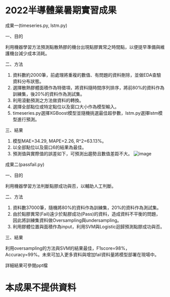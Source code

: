 # 2022半導體業暑期實習成果

成果一(timeseries.py, lstm.py)

一、目的

利用機器學習方法預測點散熱膠的機台出現點膠異常之時間點，以便提早準備與維護機台減少成本消耗。

二、方法
1. 資料數約2000筆，前處理將重複的數值、有問題的資料刪除，並做EDA查驗資料分布狀態。
1. 選擇散熱膠體面積作為特徵項，將資料隨時間序列排序，將前80%的資料作為訓練集，後20%的資料作為測試集。
3. 利用滾動預測之方法做資料的轉換。
4. 選擇全部點位或特定點位以及窗口大小作為模型輸入。
5. timeseries.py選擇XGBoost模型並隨機挑選最佳超參數，lstm.py選擇lstm模型進行預測。

三、結果
1. 模型MAE=34.29, MAPE=2.26, R^2=63.13%。
2. 以全部點位以及窗口6的結果為最佳。
3. 預測值與實際值的誤差如下，可預測出趨勢且數值差距不大。
   ![image](https://github.com/YoweioY/PTI_data_analysis_intern/assets/91478099/6970fd82-9f52-4391-bca2-8f82f810654d)


成果二(passfail.py)

一、目的

利用機器學習方法判斷點膠成功與否，以輔助人工判斷。

二、方法
1. 資料數37000筆，隨機將80%的資料作為訓練集，20%的資料作為測試集。
2. 由於點膠異常(Fail)遠少於點膠成功(Pass)的資料，造成資料不平衡的問題，因此將訓練集資料做Oversampling與undersampling。
3. 利用膠體位置與面積作為input，利用SVM與Logistic迴歸預測點膠成功與否。

三、結果

利用oversampling的方法與SVM的結果最佳，F1score=98%，Accuracy=99%。未來可加入更多資料與增加fail資料量將模型部署在現場中。


詳細結果可參閱ppt檔
# 本成果不提供資料
